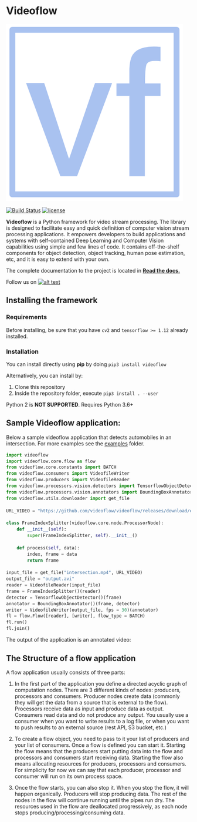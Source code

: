 # Videoflow

![Videoflow](assets/videoflow_logo.png)

[![Build Status](https://travis-ci.org/videoflow/videoflow.svg?branch=master)](https://travis-ci.org/videoflow/videoflow)
[![license](https://img.shields.io/github/license/mashape/apistatus.svg?maxAge=2592000)](https://github.com/videoflow/videoflow/blob/master/LICENSE)

**Videoflow** is a Python framework for video stream processing. The library is designed to facilitate easy and quick definition of computer vision stream processing applications. It empowers developers to build applications and systems with self-contained Deep Learning and Computer Vision capabilities using simple and few lines of code.  It contains off-the-shelf components for object detection, object tracking, human pose estimation, etc, and it is easy to extend with your own.

The complete documentation to the project is located in [**Read the docs.**](https://videoflow.readthedocs.io)

[1.2]: http://i.imgur.com/wWzX9uB.png
[1]: http://www.twitter.com/videoflow_py
Follow us on [![alt text][1.2]][1]

## Installing the framework
### Requirements
Before installing, be sure that you have `cv2` and `tensorflow >= 1.12` already installed.

### Installation
You can install directly using **pip** by doing `pip3 install videoflow`

Alternatively, you can install by:

1. Clone this repository
2. Inside the repository folder, execute `pip3 install . --user`

Python 2 is **NOT SUPPORTED**.  Requires Python 3.6+

## Sample Videoflow application:
Below a sample videoflow application that detects automobiles in an intersection. For more examples see the [examples](examples/) folder.

```python
import videoflow
import videoflow.core.flow as flow
from videoflow.core.constants import BATCH
from videoflow.consumers import VideofileWriter
from videoflow.producers import VideofileReader
from videoflow.processors.vision.detectors import TensorflowObjectDetector
from videoflow.processors.vision.annotators import BoundingBoxAnnotator
from videoflow.utils.downloader import get_file

URL_VIDEO = "https://github.com/videoflow/videoflow/releases/download/examples/intersection.mp4"

class FrameIndexSplitter(videoflow.core.node.ProcessorNode):
    def __init__(self):
        super(FrameIndexSplitter, self).__init__()
    
    def process(self, data):
        index, frame = data
        return frame

input_file = get_file("intersection.mp4", URL_VIDEO)
output_file = "output.avi"
reader = VideofileReader(input_file)
frame = FrameIndexSplitter()(reader)
detector = TensorflowObjectDetector()(frame)
annotator = BoundingBoxAnnotator()(frame, detector)
writer = VideofileWriter(output_file, fps = 30)(annotator)
fl = flow.Flow([reader], [writer], flow_type = BATCH)
fl.run()
fl.join()
```

The output of the application is an annotated video:


## The Structure of a flow application

A flow application usually consists of three parts:

1. In the first part of the application you define a directed acyclic graph of computation nodes. There are 3 different kinds of nodes: producers, processors and consumers.  Producer nodes create data (commonly they will get the data from a source that is external to the flow).  Processors receive data as input and produce data as output. Consumers read data and do not produce any output.  You usually use a consumer when you want to write results to a log file, or when you want to push results to an external source (rest API, S3 bucket, etc.)

2. To create a flow object, you need to pass to it your list of producers and your list of consumers. Once a flow is defined you can start it.  Starting the flow means that the producers start putting data into the flow and processors and consumers start receiving data.  Starting the flow also means allocating resources for producers, processors and consumers.  For simplicity for now we can say that each producer, processor and consumer will run on its own process space.

3. Once the flow starts, you can also stop it.  When you stop the flow, it will happen organically.  Producers will stop producing data.  The rest of the nodes in the flow will continue running until the pipes run dry.  The resources used in the flow are deallocated progressively, as each node stops producing/processing/consuming data.
